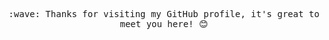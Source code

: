 

<!--
**deaningo/deaningo** is a ✨ _special_ ✨ repository because its `README.md` (this file) appears on your GitHub profile.

Here are some ideas to get you started:

- 🔭 I’m currently working on ...
- 🌱 I’m currently learning ...
- 👯 I’m looking to collaborate on ...
- 🤔 I’m looking for help with ...
- 💬 Ask me about ...
- 📫 How to reach me: ...
- 😄 Pronouns: ...
- ⚡ Fun fact: ...
-->
<p align="center">
  <samp>
    :wave: Thanks for visiting my GitHub profile, it's great to meet you here! 😊 <br><br>
<!--     <a href="https://github.com/deaningo">
     <img src="https://github-readme-stats.vercel.app/api?username=indiegeeker&show_icons=true&layout=compact&count_private=true&hide_title=true&theme=default" style="width: 58%; max-width: 58%; min-width: 58%;">
      <img src="https://github-readme-stats.vercel.app/api/top-langs/?username=indiegeeker&layout=compact&count_private=true&theme=default" style="width: 40%; max-width: 40%; min-width: 40%;">
    </a> -->
  </samp>
<br>
</p>

